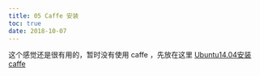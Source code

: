 ```yaml
---
title: 05 Caffe 安装
toc: true
date: 2018-10-07
---
```







这个感觉还是很有用的，暂时没有使用 caffe ，先放在这里
[Ubuntu14.04安装caffe](https://www.holmeyoung.com/2018/04/30/Ubuntu14-04%E5%AE%89%E8%A3%85caffe/)
